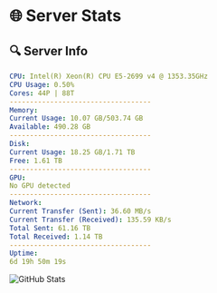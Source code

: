# 🌐 Server Stats
## 🔍 Server Info
```yaml
CPU: Intel(R) Xeon(R) CPU E5-2699 v4 @ 1353.35GHz
CPU Usage: 0.50%
Cores: 44P | 88T
-----------------------------------
Memory:
Current Usage: 10.07 GB/503.74 GB
Available: 490.28 GB
-----------------------------------
Disk:
Current Usage: 18.25 GB/1.71 TB
Free: 1.61 TB
-----------------------------------
GPU:
No GPU detected
-----------------------------------
Network:
Current Transfer (Sent): 36.60 MB/s
Current Transfer (Received): 135.59 KB/s
Total Sent: 61.16 TB
Total Received: 1.14 TB
-----------------------------------
Uptime:
6d 19h 50m 19s
```
![GitHub Stats](https://img.shields.io/badge/Updated-2025-02-14_18:33:37-blue)